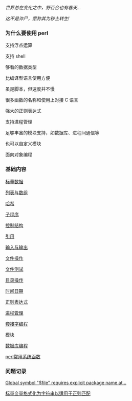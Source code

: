 
*世界总在变化之中，野百合也有春天...*

*这不是诈尸，愿称其为秽土转生!*


### 为什么要使用 perl

支持浮点运算

支持 shell

够看的数据类型

比编译型语言使用方便

虽是脚本，但速度并不慢

很多函数的名称和使用上对接 C 语言

强大的正则表达式

支持进程管理

足够丰富的模块支持，如数据库、进程间通信等

也可以自定义模块

面向对象编程


### 基础内容

[标量数据](abc/标量数据.md)

[列表与数组](abc/列表与数组.md)

[哈希](abc/哈希.md)

[子程序](abc/子程序.md)

[控制结构](abc/控制结构.md)

[引用](abc/引用.md)

[输入与输出](abc/输入与输出.md)

[文件操作](abc/文件操作.md)

[文件测试](abc/文件测试.md)

[目录操作](abc/目录操作.md)

[时间日期](abc/时间日期.md)

[正则表达式](abc/正则表达式.md)

[进程管理](abc/进程管理.md)

[套接字编程](abc/套接字编程.md)

[模块](abc/模块.md)

[数据库编程](abc/数据库编程.md)

[perl常用系统函数](F/常用函数.md)


### 问题记录

[Global symbol "$file" requires explicit package name at...](Q/01.md)

[标量变量格式化为字符串以适用于正则匹配](Q/02.md)

